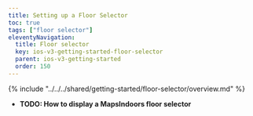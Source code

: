 ```yaml
---
title: Setting up a Floor Selector
toc: true
tags: ["floor selector"]
eleventyNavigation:
  title: Floor selector
  key: ios-v3-getting-started-floor-selector
  parent: ios-v3-getting-started
  order: 150
---
```


<!-- Overview -->
{% include "../../../shared/getting-started/floor-selector/overview.md" %}

* **TODO: How to display a MapsIndoors floor selector**
